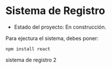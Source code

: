<h1> Sistema de Registro</h1>

- Estado del proyecto: En construcción. 

Para ejectura el sistema, debes poner:

```npm install react```

sistema de registro 2
